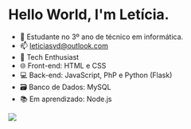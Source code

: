 # Hello World, I'm Letícia.

- 🔭 Estudante no 3º ano de técnico em informática.
- 📫 leticiasvd@outlook.com
- 🚀 Tech Enthusiast
- 🌐 Front-end: HTML e CSS
- 💻 Back-end: JavaScript, PhP e Python (Flask)
- 🗃️ Banco de Dados: MySQL
- 📚 Em aprendizado: Node.js
<div> 
  <a href="https://www.linkedin.com/in/letícia-vieira-3137352a9" target="_blank"><img src="https://img.shields.io/badge/-LinkedIn-%230077B5?style=for-the-badge&logo=linkedin&logoColor=white" target="_blank"></a> 
</div>


  
